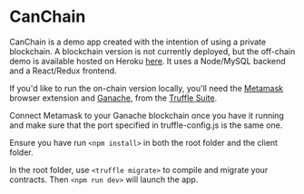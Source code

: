 # CanChain

CanChain is a demo app created with the intention of using a private blockchain. A blockchain version is not currently deployed, but the off-chain demo is available hosted on Heroku [here](canchain.herokuapp.com).  It uses a Node/MySQL backend and a React/Redux frontend.

If you'd like to run the on-chain version locally, you'll need the [Metamask](www.metamask.io) browser extension and [Ganache](https://truffleframework.com/docs/ganache/quickstart), from the [Truffle Suite](www.truffleframework.com).

Connect Metamask to your Ganache blockchain once you have it running and make sure that the port specified in truffle-config.js is the same one. 

Ensure you have run `<npm install>` in both the root folder and the client folder.

In the root folder, use `<truffle migrate>` to compile and migrate your contracts. Then `<npm run dev>` will launch the app.